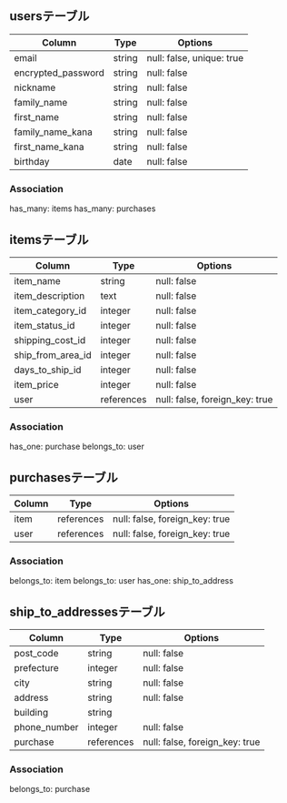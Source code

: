 ## usersテーブル

| Column             | Type   | Options                   |
| ------------------ | ------ | ------------------------- |
| email              | string | null: false, unique: true |
| encrypted_password | string | null: false               |
| nickname           | string | null: false               |
| family_name        | string | null: false               |
| first_name         | string | null: false               |
| family_name_kana   | string | null: false               |
| first_name_kana    | string | null: false               |
| birthday           | date   | null: false               |

### Association
has_many: items
has_many: purchases


## itemsテーブル

| Column            | Type       | Options                        |
| ----------------- | ---------- | ------------------------------ |
| item_name         | string     | null: false                    |
| item_description  | text       | null: false                    |
| item_category_id  | integer    | null: false                    |
| item_status_id    | integer    | null: false                    |
| shipping_cost_id  | integer    | null: false                    |
| ship_from_area_id | integer    | null: false                    |
| days_to_ship_id   | integer    | null: false                    |
| item_price        | integer    | null: false                    |
| user              | references | null: false, foreign_key: true |

### Association
has_one: purchase
belongs_to: user


## purchasesテーブル

| Column         | Type       | Options                        |
| -------------- | ---------- | ------------------------------ |
| item           | references | null: false, foreign_key: true |
| user           | references | null: false, foreign_key: true |

### Association
belongs_to: item
belongs_to: user
has_one: ship_to_address


## ship_to_addressesテーブル

| Column       | Type       | Options                        |
| ------------ | ---------- | ------------------------------ |
| post_code    | string     | null: false                    |
| prefecture   | integer    | null: false                    |
| city         | string     | null: false                    |
| address      | string     | null: false                    |
| building     | string     |                                |
| phone_number | integer    | null: false                    |
| purchase     | references | null: false, foreign_key: true |

### Association
belongs_to: purchase